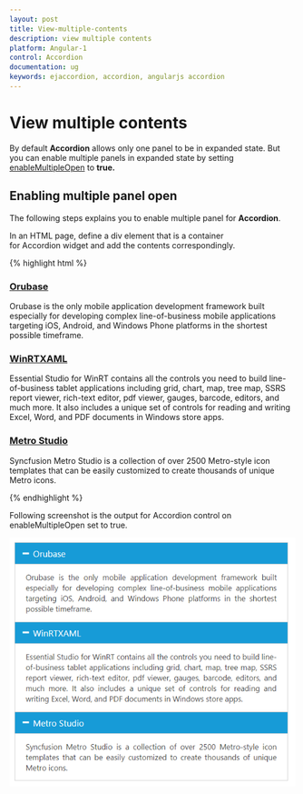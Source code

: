 ```yaml
---
layout: post
title: View-multiple-contents
description: view multiple contents
platform: Angular-1
control: Accordion 
documentation: ug
keywords: ejaccordion, accordion, angularjs accordion
---
```


# View multiple contents

By default **Accordion** allows only one panel to be in expanded state. But you can enable multiple panels in expanded state by setting [enableMultipleOpen](https://help.syncfusion.com/api/js/ejaccordion#members:enablemultipleopen) to **true.**

## Enabling multiple panel open

The following steps explains you to enable multiple panel for **Accordion**.

In an HTML page, define a div element that is a container for Accordion widget and add the contents correspondingly.

{% highlight html %}

   
<div id="accordion" style="width: 500px" ej-accordion e-enablemultipleopen="true">
    <h3>
        <a href="#">Orubase</a>
    </h3>
    <div>
        <!-- add accordion contents here to load contents under this header -->
        Orubase is the only mobile application development framework built especially for developing complex line-of-business mobile applications targeting iOS, Android, and Windows Phone platforms in the shortest possible timeframe.
    </div>
    <h3>
        <a href="#">WinRTXAML</a>
    </h3>
    <div>
        <!-- add accordion contents here to load contents under this header -->
        Essential Studio for WinRT contains all the controls you need to build line-of-business tablet applications including grid, chart, map, tree map, SSRS report viewer, rich-text editor, pdf viewer, gauges, barcode, editors, and much more. It also includes a unique set of controls for reading and writing Excel, Word, and PDF documents in Windows store apps.
    </div>
    <h3>
        <a href="#">Metro Studio</a>
    </h3>
    <div>
        <!-- add accordion contents here to load contents under this header -->
        Syncfusion Metro Studio is a collection of over 2500 Metro-style icon templates that can be easily customized to create thousands of unique Metro icons.
    </div>
</div>


{% endhighlight %}


Following screenshot is the output for Accordion control on enableMultipleOpen set to true.


![](View-multiple-contents_images/View-multiple-contents_img1.png)